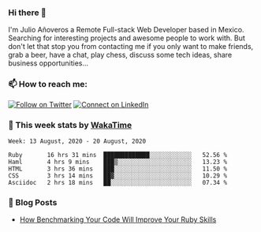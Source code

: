 ### Hi there 👋

I'm Julio Añoveros a Remote Full-stack Web Developer based in Mexico. Searching for interesting projects and awesome people to work with. But don't let that stop you from contacting me if you only want to make friends, grab a beer, have a chat, play chess, discuss some tech ideas, share business opportunities... 

### :mailbox: How to reach me:

[![Follow on Twitter](https://img.shields.io/badge/--twitter?label=Twitter&logo=Twitter&style=social)](https://twitter.com/AnoverosJulio) [![Connect on LinkedIn](https://img.shields.io/badge/--linkedin?label=LinkedIn&logo=LinkedIn&style=social)](https://www.linkedin.com/in/jubaan)

### :construction_worker: This week stats by [WakaTime]('https://wakatime.com')
<!--START_SECTION:waka-->
```text
Week: 13 August, 2020 - 20 August, 2020

Ruby       16 hrs 31 mins  █████████████░░░░░░░░░░░░   52.56 % 
Haml       4 hrs 9 mins    ███▒░░░░░░░░░░░░░░░░░░░░░   13.23 % 
HTML       3 hrs 36 mins   ███░░░░░░░░░░░░░░░░░░░░░░   11.50 % 
CSS        3 hrs 14 mins   ██▓░░░░░░░░░░░░░░░░░░░░░░   10.29 % 
Asciidoc   2 hrs 18 mins   ██░░░░░░░░░░░░░░░░░░░░░░░   07.34 % 
```
<!--END_SECTION:waka-->

### :newspaper: Blog Posts
<!-- BLOG-POST-LIST:START -->
- [How Benchmarking Your Code Will Improve Your Ruby Skills](https://dev.to/jubaan/how-benchmarking-your-code-will-improve-your-ruby-skills-2m83)
<!-- BLOG-POST-LIST:END -->


